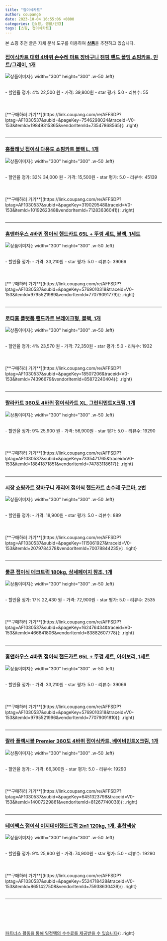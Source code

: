 ```yaml
---
title: "접이식카트"
author: coupang6
date: 2023-10-04 16:55:06 +0800
categories: [쇼핑, 생활/건강]
tags: [쇼핑, 접이식카트]
---
```


본 쇼핑 추천 글은 자체 분석 도구를 이용하여 [**상품**](https://link.coupang.com/a/bao1ui)을 추천하고 있습니다.

### [접이식카트 대형 4바퀴 손수레 마트 장바구니 캠핑 핸드 폴딩 쇼핑카트, 민트/그레이, 1개](https://link.coupang.com/re/AFFSDP?lptag=AF1030537&subid=&pageKey=7546298024&traceid=V0-153&itemId=19849315365&vendorItemId=73547868565)

![상품이미지](https://thumbnail8.coupangcdn.com/thumbnails/remote/230x230ex/image/vendor_inventory/7df7/9a2e84800f1c7e9aa64924b5537714f8ca910ad551ff734ba937df815875.png){: width="300" height="300" .w-50 .left}


<br>
- 할인율 정가: 4%  22,500   원
- 가격: 39,800원
- star 평가: 5.0
- 리뷰수: 55
<br>
<br>
<br>
<br>
[**구매하러 가기**](https://link.coupang.com/re/AFFSDP?lptag=AF1030537&subid=&pageKey=7546298024&traceid=V0-153&itemId=19849315365&vendorItemId=73547868565){: .right}
<br>
<br>

---

### [홈플래닛 접이식 다용도 쇼핑카트 블랙 L, 1개](https://link.coupang.com/re/AFFSDP?lptag=AF1030537&subid=&pageKey=319029548&traceid=V0-153&itemId=1019262348&vendorItemId=71283636041)

![상품이미지](https://thumbnail7.coupangcdn.com/thumbnails/remote/230x230ex/image/retail/images/9618251296959-bbceb080-5bab-4e78-a43e-13f3f8a92b65.jpg){: width="300" height="300" .w-50 .left}


<br>
- 할인율 정가: 32%  34,000   원
- 가격: 15,500원
- star 평가: 5.0
- 리뷰수: 45139
<br>
<br>
<br>
<br>
[**구매하러 가기**](https://link.coupang.com/re/AFFSDP?lptag=AF1030537&subid=&pageKey=319029548&traceid=V0-153&itemId=1019262348&vendorItemId=71283636041){: .right}
<br>
<br>

---

### [홈앤하우스 4바퀴 접이식 핸드카트 65L + 뚜껑 세트, 블랙, 1세트](https://link.coupang.com/re/AFFSDP?lptag=AF1030537&subid=&pageKey=5769010318&traceid=V0-153&itemId=9795521989&vendorItemId=77079091779)

![상품이미지](https://thumbnail8.coupangcdn.com/thumbnails/remote/230x230ex/image/retail/images/116890344928295-8add08b5-cf21-48a9-9fde-32947768ed84.jpg){: width="300" height="300" .w-50 .left}


<br>
- 할인율 정가: 
- 가격: 33,210원
- star 평가: 5.0
- 리뷰수: 39066
<br>
<br>
<br>
<br>
[**구매하러 가기**](https://link.coupang.com/re/AFFSDP?lptag=AF1030537&subid=&pageKey=5769010318&traceid=V0-153&itemId=9795521989&vendorItemId=77079091779){: .right}
<br>
<br>

---

### [로티홈 플랫폼 핸드카트 브레이크형, 블랙, 1개](https://link.coupang.com/re/AFFSDP?lptag=AF1030537&subid=&pageKey=18507206&traceid=V0-153&itemId=74396679&vendorItemId=85872240404)

![상품이미지](https://thumbnail7.coupangcdn.com/thumbnails/remote/230x230ex/image/vendor_inventory/8477/7404d8938a6d564516971d68761ea7377328316d5175482158d0a964b847.jpg){: width="300" height="300" .w-50 .left}


<br>
- 할인율 정가: 4%  23,570   원
- 가격: 72,350원
- star 평가: 5.0
- 리뷰수: 1932
<br>
<br>
<br>
<br>
[**구매하러 가기**](https://link.coupang.com/re/AFFSDP?lptag=AF1030537&subid=&pageKey=18507206&traceid=V0-153&itemId=74396679&vendorItemId=85872240404){: .right}
<br>
<br>

---

### [랄라카트 360도 4바퀴 접이식카트 XL, 그린티민트X크림, 1개](https://link.coupang.com/re/AFFSDP?lptag=AF1030537&subid=&pageKey=7335471765&traceid=V0-153&itemId=18841871851&vendorItemId=74783118617)

![상품이미지](https://thumbnail10.coupangcdn.com/thumbnails/remote/230x230ex/image/vendor_inventory/18ec/77e7deb0f384e95ba27d912ea4c10bb8667a7024cf6fc39c7e9b2d0d3e99.jpg){: width="300" height="300" .w-50 .left}


<br>
- 할인율 정가: 9%  25,900   원
- 가격: 56,900원
- star 평가: 5.0
- 리뷰수: 19290
<br>
<br>
<br>
<br>
[**구매하러 가기**](https://link.coupang.com/re/AFFSDP?lptag=AF1030537&subid=&pageKey=7335471765&traceid=V0-153&itemId=18841871851&vendorItemId=74783118617){: .right}
<br>
<br>

---

### [시장 쇼핑카트 장바구니 캐리어 접이식 핸드카트 손수레 구르마, 2번](https://link.coupang.com/re/AFFSDP?lptag=AF1030537&subid=&pageKey=1115061927&traceid=V0-153&itemId=2079784378&vendorItemId=70078844235)

![상품이미지](https://thumbnail9.coupangcdn.com/thumbnails/remote/230x230ex/image/vendor_inventory/5e2a/3a6dfce06a9b6762ec88f0c45cead412c1931af8f7e3d0e1a0b267bb3293.jpg){: width="300" height="300" .w-50 .left}


<br>
- 할인율 정가: 
- 가격: 18,900원
- star 평가: 5.0
- 리뷰수: 889
<br>
<br>
<br>
<br>
[**구매하러 가기**](https://link.coupang.com/re/AFFSDP?lptag=AF1030537&subid=&pageKey=1115061927&traceid=V0-153&itemId=2079784378&vendorItemId=70078844235){: .right}
<br>
<br>

---

### [툴콘 접이식 데크트럭 180kg, 상세페이지 참조, 1개](https://link.coupang.com/re/AFFSDP?lptag=AF1030537&subid=&pageKey=162476434&traceid=V0-153&itemId=466841806&vendorItemId=83882607778)

![상품이미지](https://thumbnail10.coupangcdn.com/thumbnails/remote/230x230ex/image/vendor_inventory/705a/6c9590b449ef189322a6be486302b115d07c38e3cc8543794d53e5f16269.jpg){: width="300" height="300" .w-50 .left}


<br>
- 할인율 정가: 17%  22,430   원
- 가격: 72,900원
- star 평가: 5.0
- 리뷰수: 2535
<br>
<br>
<br>
<br>
[**구매하러 가기**](https://link.coupang.com/re/AFFSDP?lptag=AF1030537&subid=&pageKey=162476434&traceid=V0-153&itemId=466841806&vendorItemId=83882607778){: .right}
<br>
<br>

---

### [홈앤하우스 4바퀴 접이식 핸드카트 65L + 뚜껑 세트, 아이보리, 1세트](https://link.coupang.com/re/AFFSDP?lptag=AF1030537&subid=&pageKey=5769010318&traceid=V0-153&itemId=9795521996&vendorItemId=77079091810)

![상품이미지](https://thumbnail6.coupangcdn.com/thumbnails/remote/230x230ex/image/retail/images/440026018670111-0bbabe09-0482-45e4-934b-4862b2bcf081.jpg){: width="300" height="300" .w-50 .left}


<br>
- 할인율 정가: 
- 가격: 33,210원
- star 평가: 5.0
- 리뷰수: 39066
<br>
<br>
<br>
<br>
[**구매하러 가기**](https://link.coupang.com/re/AFFSDP?lptag=AF1030537&subid=&pageKey=5769010318&traceid=V0-153&itemId=9795521996&vendorItemId=77079091810){: .right}
<br>
<br>

---

### [랄라 플렉시블 Premier 360도 4바퀴 접이식카트, 베이비민트X크림, 1개](https://link.coupang.com/re/AFFSDP?lptag=AF1030537&subid=&pageKey=6451323798&traceid=V0-153&itemId=14007229861&vendorItemId=81267740038)

![상품이미지](https://thumbnail6.coupangcdn.com/thumbnails/remote/230x230ex/image/vendor_inventory/26e9/b3553f7f0c5b4b7ba2e1df806c24b7033c0338e1e429d80802002e14464b.jpg){: width="300" height="300" .w-50 .left}


<br>
- 할인율 정가: 
- 가격: 66,300원
- star 평가: 5.0
- 리뷰수: 19290
<br>
<br>
<br>
<br>
[**구매하러 가기**](https://link.coupang.com/re/AFFSDP?lptag=AF1030537&subid=&pageKey=6451323798&traceid=V0-153&itemId=14007229861&vendorItemId=81267740038){: .right}
<br>
<br>

---

### [테이팩스 접이식 이지데이핸드트럭 2in1 120kg, 1개, 혼합색상](https://link.coupang.com/re/AFFSDP?lptag=AF1030537&subid=&pageKey=5524718428&traceid=V0-153&itemId=8651427508&vendorItemId=75938630439)

![상품이미지](https://thumbnail7.coupangcdn.com/thumbnails/remote/230x230ex/image/vendor_inventory/d40f/3975e6587cec637fe81b44f0579fde89ad147395f4c4a92185f2613b1748.jpg){: width="300" height="300" .w-50 .left}


<br>
- 할인율 정가: 9%  25,900   원
- 가격: 74,900원
- star 평가: 5.0
- 리뷰수: 19290
<br>
<br>
<br>
<br>
[**구매하러 가기**](https://link.coupang.com/re/AFFSDP?lptag=AF1030537&subid=&pageKey=5524718428&traceid=V0-153&itemId=8651427508&vendorItemId=75938630439){: .right}
<br>
<br>

---
<br><br><br><br><br> [파트너스 활동을 통해 일정액의 수수료를 제공받을 수 있습니다](https://link.coupang.com/a/bao1ui){: .right}